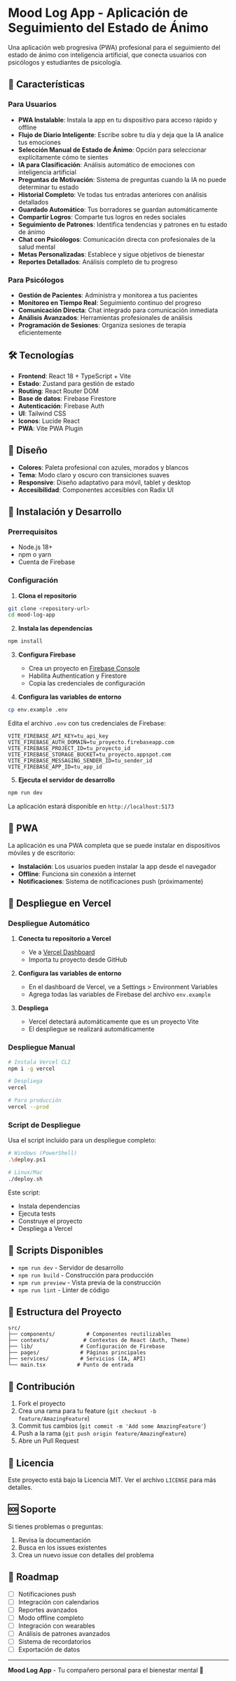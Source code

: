 # Mood Log App - Aplicación de Seguimiento del Estado de Ánimo

Una aplicación web progresiva (PWA) profesional para el seguimiento del estado de ánimo con inteligencia artificial, que conecta usuarios con psicólogos y estudiantes de psicología.

## 🚀 Características

### Para Usuarios

- **PWA Instalable**: Instala la app en tu dispositivo para acceso rápido y offline
- **Flujo de Diario Inteligente**: Escribe sobre tu día y deja que la IA analice tus emociones
- **Selección Manual de Estado de Ánimo**: Opción para seleccionar explícitamente cómo te sientes
- **IA para Clasificación**: Análisis automático de emociones con inteligencia artificial
- **Preguntas de Motivación**: Sistema de preguntas cuando la IA no puede determinar tu estado
- **Historial Completo**: Ve todas tus entradas anteriores con análisis detallados
- **Guardado Automático**: Tus borradores se guardan automáticamente
- **Compartir Logros**: Comparte tus logros en redes sociales
- **Seguimiento de Patrones**: Identifica tendencias y patrones en tu estado de ánimo
- **Chat con Psicólogos**: Comunicación directa con profesionales de la salud mental
- **Metas Personalizadas**: Establece y sigue objetivos de bienestar
- **Reportes Detallados**: Análisis completo de tu progreso

### Para Psicólogos

- **Gestión de Pacientes**: Administra y monitorea a tus pacientes
- **Monitoreo en Tiempo Real**: Seguimiento continuo del progreso
- **Comunicación Directa**: Chat integrado para comunicación inmediata
- **Análisis Avanzados**: Herramientas profesionales de análisis
- **Programación de Sesiones**: Organiza sesiones de terapia eficientemente

## 🛠️ Tecnologías

- **Frontend**: React 18 + TypeScript + Vite
- **Estado**: Zustand para gestión de estado
- **Routing**: React Router DOM
- **Base de datos**: Firebase Firestore
- **Autenticación**: Firebase Auth
- **UI**: Tailwind CSS
- **Iconos**: Lucide React
- **PWA**: Vite PWA Plugin

## 🎨 Diseño

- **Colores**: Paleta profesional con azules, morados y blancos
- **Tema**: Modo claro y oscuro con transiciones suaves
- **Responsive**: Diseño adaptativo para móvil, tablet y desktop
- **Accesibilidad**: Componentes accesibles con Radix UI

## 🚀 Instalación y Desarrollo

### Prerrequisitos

- Node.js 18+
- npm o yarn
- Cuenta de Firebase

### Configuración

1. **Clona el repositorio**

```bash
git clone <repository-url>
cd mood-log-app
```

2. **Instala las dependencias**

```bash
npm install
```

3. **Configura Firebase**

   - Crea un proyecto en [Firebase Console](https://console.firebase.google.com/)
   - Habilita Authentication y Firestore
   - Copia las credenciales de configuración

4. **Configura las variables de entorno**

```bash
cp env.example .env
```

Edita el archivo `.env` con tus credenciales de Firebase:

```env
VITE_FIREBASE_API_KEY=tu_api_key
VITE_FIREBASE_AUTH_DOMAIN=tu_proyecto.firebaseapp.com
VITE_FIREBASE_PROJECT_ID=tu_proyecto_id
VITE_FIREBASE_STORAGE_BUCKET=tu_proyecto.appspot.com
VITE_FIREBASE_MESSAGING_SENDER_ID=tu_sender_id
VITE_FIREBASE_APP_ID=tu_app_id
```

5. **Ejecuta el servidor de desarrollo**

```bash
npm run dev
```

La aplicación estará disponible en `http://localhost:5173`

## 📱 PWA

La aplicación es una PWA completa que se puede instalar en dispositivos móviles y de escritorio:

- **Instalación**: Los usuarios pueden instalar la app desde el navegador
- **Offline**: Funciona sin conexión a internet
- **Notificaciones**: Sistema de notificaciones push (próximamente)

## 🚀 Despliegue en Vercel

### Despliegue Automático

1. **Conecta tu repositorio a Vercel**

   - Ve a [Vercel Dashboard](https://vercel.com/dashboard)
   - Importa tu proyecto desde GitHub

2. **Configura las variables de entorno**

   - En el dashboard de Vercel, ve a Settings > Environment Variables
   - Agrega todas las variables de Firebase del archivo `env.example`

3. **Despliega**
   - Vercel detectará automáticamente que es un proyecto Vite
   - El despliegue se realizará automáticamente

### Despliegue Manual

```bash
# Instala Vercel CLI
npm i -g vercel

# Despliega
vercel

# Para producción
vercel --prod
```

### Script de Despliegue

Usa el script incluido para un despliegue completo:

```bash
# Windows (PowerShell)
.\deploy.ps1

# Linux/Mac
./deploy.sh
```

Este script:

- Instala dependencias
- Ejecuta tests
- Construye el proyecto
- Despliega a Vercel

## 🔧 Scripts Disponibles

- `npm run dev` - Servidor de desarrollo
- `npm run build` - Construcción para producción
- `npm run preview` - Vista previa de la construcción
- `npm run lint` - Linter de código

## 📁 Estructura del Proyecto

```
src/
├── components/          # Componentes reutilizables
├── contexts/           # Contextos de React (Auth, Theme)
├── lib/               # Configuración de Firebase
├── pages/             # Páginas principales
├── services/          # Servicios (IA, API)
└── main.tsx          # Punto de entrada
```

## 🤝 Contribución

1. Fork el proyecto
2. Crea una rama para tu feature (`git checkout -b feature/AmazingFeature`)
3. Commit tus cambios (`git commit -m 'Add some AmazingFeature'`)
4. Push a la rama (`git push origin feature/AmazingFeature`)
5. Abre un Pull Request

## 📄 Licencia

Este proyecto está bajo la Licencia MIT. Ver el archivo `LICENSE` para más detalles.

## 🆘 Soporte

Si tienes problemas o preguntas:

1. Revisa la documentación
2. Busca en los issues existentes
3. Crea un nuevo issue con detalles del problema

## 🎯 Roadmap

- [ ] Notificaciones push
- [ ] Integración con calendarios
- [ ] Reportes avanzados
- [ ] Modo offline completo
- [ ] Integración con wearables
- [ ] Análisis de patrones avanzados
- [ ] Sistema de recordatorios
- [ ] Exportación de datos

---

**Mood Log App** - Tu compañero personal para el bienestar mental 💙
